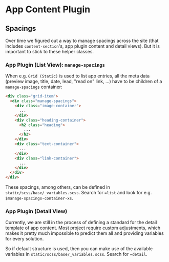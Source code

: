 # App Content Plugin

## Spacings

Over time we figured out a way to manage spacings across the site (that includes `content-section`'s, app plugin content and detail views). But it is important to stick to these helper classes.

### App Plugin (List View): `manage-spacings`

When e.g. `Grid (Static)` is used to list app entries, all the meta data (preview image, title, date, lead, "read on" link, ...) have to be children of a `manage-spacings` container:

```HTML
<div class="grid-item">
  <div class="manage-spacings">
    <div class="image-container">
      ...
    </div>
    <div class="heading-container">
      <h2 class="heading">
        ...
      </h2>
    </div>
    <div class="text-container">
      ...
    </div>
    <div class="link-container">
      ...
    </div>
  </div>
</div>
```

These spacings, among others, can be defined in `static/scss/base/_variables.scss`. Search for `=list` and look for e.g. `$manage-spacings-container-xs`.

### App Plugin (Detail View)

Currently, we are still in the process of defining a standard for the detail template of app content. Most project require custom adjustments, which makes it pretty much impossible to predict them all and providing variables for every solution.

So if default structure is used, then you can make use of the available variables in `static/scss/base/_variables.scss`. Search for `=detail`.
